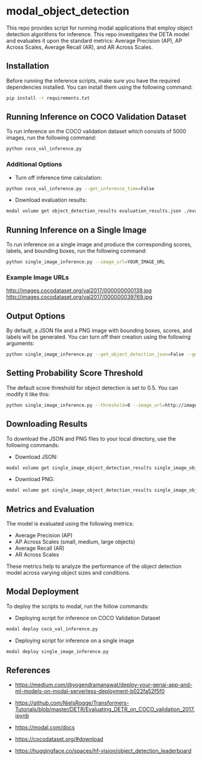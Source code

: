 # modal_object_detection
This repo provides script for running modal applications that employ object detection algorithms for inference. This repo investigates the DETA model and evaluates it upon the standard metrics: Average Precision (AP), AP Across Scales, Average Recall (AR), and AR Across Scales. 

## Installation
Before running the inference scripts, make sure you have the required dependencies installed. You can install them using the following command:

```bash
pip install -r requirements.txt
```

## Running Inference on COCO Validation Dataset
To run inference on the COCO validation dataset which consists of 5000 images, run the following command:

```bash
python coco_val_inference.py
```

### Additional Options
* Turn off inference time calculation:

```bash
python coco_val_inference.py --get_inference_time=False
```
* Download evaluation results:

```bash
modal volume get object_detection_results evaluation_results.json ./evaluation_results.json
```

## Running Inference on a Single Image
To run inference on a single image and produce the corresponding scores, labels, and bounding boxes, run the following command:

```bash
python single_image_inference.py --image_url=YOUR_IMAGE_URL
```

### Example Image URLs

http://images.cocodataset.org/val2017/000000000139.jpg
http://images.cocodataset.org/val2017/000000039769.jpg

## Output Options
By default, a JSON file and a PNG image with bounding boxes, scores, and labels will be generated. You can turn off their creation using the following arguments:

```bash
python single_image_inference.py --get_object_detection_json=False --get_object_detection_img=False --image_url=http://images.cocodataset.org/val2017/000000000139.jpg
```

## Setting Probability Score Threshold
The default score threshold for object detection is set to 0.5. You can modify it like this:

```bash
python single_image_inference.py --threshold=0 --image_url=http://images.cocodataset.org/val2017/000000000139.jpg
```

## Downloading Results
To download the JSON and PNG files to your local directory, use the following commands:

* Download JSON:

```bash
modal volume get single_image_object_detection_results single_image_object_detection.json ./single_image_object_detection.json
```

* Download PNG:

```bash
modal volume get single_image_object_detection_results single_image_object_detection.png ./single_image_object_detection.png
```

## Metrics and Evaluation
The model is evaluated using the following metrics:

* Average Precision (AP)
* AP Across Scales (small, medium, large objects)
* Average Recall (AR)
* AR Across Scales

These metrics help to analyze the performance of the object detection model across varying object sizes and conditions.

## Modal Deployment
To deploy the scripts to modal, run the follow commands:

* Deploying script for inference on COCO Validation Dataset

```bash
modal deploy coco_val_inference.py
```

* Deploying script for inference on a single image

```bash
modal deploy single_image_inference.py
```

## References
* https://medium.com/@yogendramanawat/deploy-your-genai-app-and-ml-models-on-modal-serverless-deployment-b022fa52f5f0

* https://github.com/NielsRogge/Transformers-Tutorials/blob/master/DETR/Evaluating_DETR_on_COCO_validation_2017.ipynb

* https://modal.com/docs

* https://cocodataset.org/#download

* https://huggingface.co/spaces/hf-vision/object_detection_leaderboard

